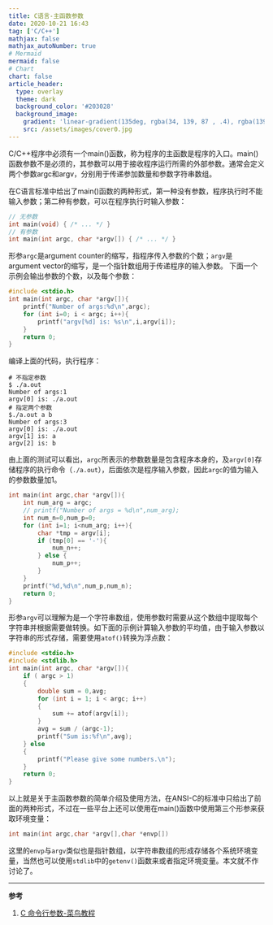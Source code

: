 ```yaml
---
title: C语言-主函数参数
date: 2020-10-21 16:43
tag: ['C/C++']
mathjax: false
mathjax_autoNumber: true
# Mermaid
mermaid: false
# Chart
chart: false
article_header:
  type: overlay
  theme: dark
  background_color: '#203028'
  background_image:
    gradient: 'linear-gradient(135deg, rgba(34, 139, 87 , .4), rgba(139, 34, 139, .4))'
    src: /assets/images/cover0.jpg
---
```


C/C++程序中必须有一个main()函数，称为程序的主函数是程序的入口。main()函数参数不是必须的，其参数可以用于接收程序运行所需的外部参数。通常会定义两个参数argc和argv，分别用于传递参加数量和参数字符串数组。

<!--more-->
在C语言标准中给出了main()函数的两种形式，第一种没有参数，程序执行时不能输入参数；第二种有参数，可以在程序执行时输入参数：
```c
// 无参数
int main(void) { /* ... */ } 
// 有参数
int main(int argc, char *argv[]) { /* ... */ }
````
形参`argc`是argument counter的缩写，指程序传入参数的个数；`argv`是argument vector的缩写，是一个指针数组用于传递程序的输入参数。
下面一个示例会输出参数的个数，以及每个参数：

```c
#include <stdio.h>
int main(int argc, char *argv[]){
    printf("Number of args:%d\n",argc);
    for (int i=0; i < argc; i++){
        printf("argv[%d] is: %s\n",i,argv[i]);
    }
    return 0;
}
```
编译上面的代码，执行程序：
```shell
# 不指定参数
$ ./a.out
Number of args:1
argv[0] is: ./a.out
# 指定两个参数
$./a.out a b
Number of args:3
argv[0] is: ./a.out
argv[1] is: a
argv[2] is: b
```

由上面的测试可以看出，`argc`所表示的参数数量是包含程序本身的，及`argv[0]`存储程序的执行命令（`./a.out`），后面依次是程序输入参数，因此`argc`的值为输入的参数数量加1。

```c
int main(int argc,char *argv[]){
	int num_arg = argc;
	// printf("Number of args = %d\n",num_arg);
	int num_n=0,num_p=0;
	for (int i=1; i<num_arg; i++){
		char *tmp = argv[i];
		if (tmp[0] == '-'){
			num_n++;
		} else {
			num_p++;
		}
	}
	printf("%d,%d\n",num_p,num_n);
	return 0;
}
```

形参`argv`可以理解为是一个字符串数组，使用参数时需要从这个数组中提取每个字符串并根据需要做转换。如下面的示例计算输入参数的平均值，由于输入参数以字符串的形式存储，需要使用`atof()`转换为浮点数：

```c
#include <stdio.h>
#include <stdlib.h>
int main(int argc, char *argv[]){
    if ( argc > 1)
    {
        double sum = 0,avg;
        for (int i = 1; i < argc; i++)
        {
            sum += atof(argv[i]);
        }
        avg = sum / (argc-1);
        printf("Sum is:%f\n",avg);
    } else
    {
        printf("Please give some numbers.\n");
    }
    return 0;
}
```

以上就是关于主函数参数的简单介绍及使用方法，在ANSI-C的标准中只给出了前面的两种形式，不过在一些平台上还可以使用在main()函数中使用第三个形参来获取环境变量：

```c
int main(int argc,char *argv[],char *envp[])
```

这里的`envp`与`argv`类似也是指针数组，以字符串数组的形成存储各个系统环境变量，当然也可以使用`stdlib`中的`getenv()`函数来或者指定环境变量。本文就不作讨论了。

---

**参考**
1. [C 命令行参数-菜鸟教程](https://www.runoob.com/cprogramming/c-command-line-arguments.html)
